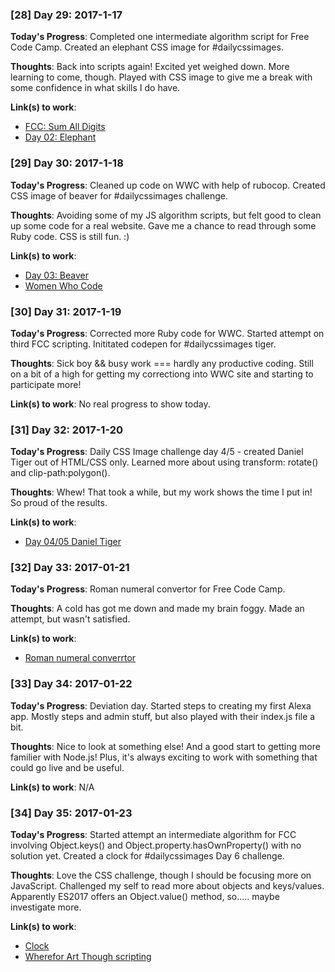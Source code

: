 ### [28] Day 29: 2017-1-17

**Today's Progress**: Completed one intermediate algorithm script for Free Code Camp. Created an elephant CSS image for #dailycssimages.

**Thoughts**: Back into scripts again! Excited yet weighed down. More learning to come, though. Played with CSS image to give me a break with some confidence in what skills I do have.

**Link(s) to work**:
* [FCC: Sum All Digits](https://github.com/digilou/freecodecamp/blob/master/intermediate-algorithms/sum-all-numbers.js)
* [Day 02: Elephant](http://codepen.io/digilou/full/QdGQvr/)

### [29] Day 30: 2017-1-18

**Today's Progress**: Cleaned up code on WWC with help of rubocop. Created CSS image of beaver for #dailycssimages challenge.

**Thoughts**: Avoiding some of my JS algorithm scripts, but felt good to clean up some code for a real website. Gave me a chance to read through some Ruby code. CSS is still fun. :)

**Link(s) to work**:
* [Day 03: Beaver](http://codepen.io/digilou/full/pRRNVO/)
* [Women Who Code](https://womenwhocode.com)

### [30] Day 31: 2017-1-19

**Today's Progress**: Corrected more Ruby code for WWC. Started attempt on third FCC scripting. Inititated codepen for #dailycssimages tiger.

**Thoughts**: Sick boy && busy work === hardly any productive coding. Still on a bit of a high for getting my correctiong into WWC site and starting to participate more!

**Link(s) to work**:
No real progress to show today.

### [31] Day 32: 2017-1-20

**Today's Progress**: Daily CSS Image challenge day 4/5 - created Daniel Tiger out of HTML/CSS only. Learned more about using transform: rotate() and clip-path:polygon().

**Thoughts**: Whew! That took a while, but my work shows the time I put in! So proud of the results.

**Link(s) to work**:
* [Day 04/05 Daniel Tiger](http://codepen.io/digilou/full/ygMMmX/)

### [32] Day 33: 2017-01-21

**Today's Progress**: Roman numeral convertor for Free Code Camp.

**Thoughts**: A cold has got me down and made my brain foggy. Made an attempt, but wasn't satisfied.

**Link(s) to work**:
* [Roman numeral converrtor]()

### [33] Day 34: 2017-01-22

**Today's Progress**: Deviation day. Started steps to creating my first Alexa app. Mostly steps and admin stuff, but also played with their index.js file a bit.

**Thoughts**: Nice to look at something else! And a good start to getting more familier with Node.js! Plus, it's always exciting to work with something that could go live and be useful.

**Link(s) to work**: N/A

### [34] Day 35: 2017-01-23

**Today's Progress**: Started attempt an intermediate algorithm for FCC involving Object.keys() and Object.property.hasOwnProperty() with no solution yet. Created a clock for #dailycssimages Day 6 challenge.

**Thoughts**: Love the CSS challenge, though I should be focusing more on JavaScript. Challenged my self to read more about objects and keys/values. Apparently ES2017 offers an Object.value() method, so..... maybe investigate more.

**Link(s) to work**:
* [Clock](http://codepen.io/digilou/full/YNQEOW/)
* [Wherefor Art Though scripting](https://github.com/digilou/freecodecamp/blob/master/intermediate-algorithms/wherfore%20art%20thou.js)
